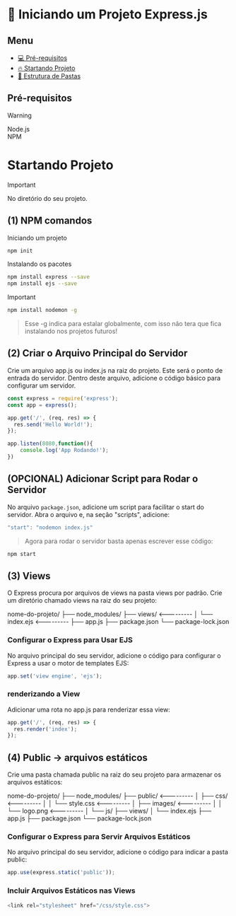 # 📜 Iniciando um Projeto Express.js

## Menu

- [💻 Pré-requisitos](#Pré-requisitos)
- [🔥 Startando Projeto](#Startando-Projeto)
- [📝 Estrutura de Pastas](#Estrutura-de-Pastas)

## Pré-requisitos
> [!WARNING]
> Node.js  
> NPM

# Startando Projeto

> [!IMPORTANT]
> No diretório do seu projeto.

## (1) NPM comandos

Iniciando um projeto
```bash
npm init
```

Instalando os pacotes
```bash
npm install express --save
npm install ejs --save
```

> [!IMPORTANT]
```bash
npm install nodemon -g
```
> Esse -g indica para estalar globalmente, com isso não tera que fica instalando nos projetos futuros!

## (2) Criar o Arquivo Principal do Servidor

Crie um arquivo app.js ou index.js na raiz do projeto.
Este será o ponto de entrada do servidor.
Dentro deste arquivo, adicione o código básico para configurar um servidor.

```javascript
const express = require('express');
const app = express();

app.get('/', (req, res) => {
  res.send('Hello World!');
});

app.listen(8080,function(){
    console.log('App Rodando!');
})

```

## (OPCIONAL) Adicionar Script para Rodar o Servidor
No arquivo `package.json`, adicione um script para facilitar o start do servidor. Abra o arquivo e, na seção "scripts", adicione:
```javascript
"start": "nodemon index.js"
```
> Agora para rodar o servidor basta apenas escrever esse código:
```bash
npm start
```
## (3) Views
O Express procura por arquivos de views na pasta views por padrão. Crie um diretório chamado views na raiz do seu projeto:

nome-do-projeto/
├── node_modules/
├── views/ <---------
│   └── index.ejs <---------
├── app.js
├── package.json
└── package-lock.json

### Configurar o Express para Usar EJS
No arquivo principal do seu servidor, adicione o código para configurar o Express a usar o motor de templates EJS:
```js
app.set('view engine', 'ejs');
```

### renderizando a View
Adicionar uma rota no app.js para renderizar essa view:
```js
app.get('/', (req, res) => {
  res.render('index');
});
```

## (4) Public -> arquivos estáticos
Crie uma pasta chamada public na raiz do seu projeto para armazenar os arquivos estáticos:

nome-do-projeto/
├── node_modules/
├── public/ <---------
│   ├── css/ <---------
│   │   └── style.css <---------
│   ├── images/ <---------
│   │   └── logo.png <---------
│   └── js/
├── views/
│   └── index.ejs
├── app.js
├── package.json
└── package-lock.json

### Configurar o Express para Servir Arquivos Estáticos
No arquivo principal do seu servidor, adicione o código para indicar a pasta public:
```js
app.use(express.static('public'));
```

### Incluir Arquivos Estáticos nas Views
```js
<link rel="stylesheet" href="/css/style.css">
```
